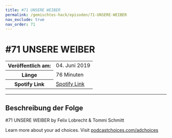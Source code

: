 ```yaml
---
title: #71 UNSERE WEIBER
permalink: /gemischtes-hack/episoden/71-UNSERE-WEIBER
nav_exclude: true
nav_order: 71
---
```


# #71 UNSERE WEIBER
<table class="resp-table dcf-table dcf-table-responsive dcf-table-bordered dcf-table-striped dcf-w-100%">
                    <tbody>
                        <tr>
                            <th scope="row">Veröffentlich am:</th>
                            <td data-label="Veröffentlich am:">04. Juni 2019</td>
                        </tr>
                        <tr>
                            <th scope="row">Länge </th>
                            <td data-label="Länge ">76 Minuten</td>
                        </tr><tr>
                                <th scope="row">Spotify Link</th>
                                <td data-label="Spotify Link"><a href="https://open.spotify.com/episode/43ZzLWHg2GEVR69HUHqe9E">Spotify Link</a></td>
                            </tr></tbody>
                </table>

***

## Beschreibung der Folge

<div>
<p>#71 UNSERE WEIBER by Felix Lobrecht &amp; Tommi Schmitt</p><p> </p><p>Learn more about your ad choices. Visit <a href="https://podcastchoices.com/adchoices">podcastchoices.com/adchoices</a></p>  
</div>

